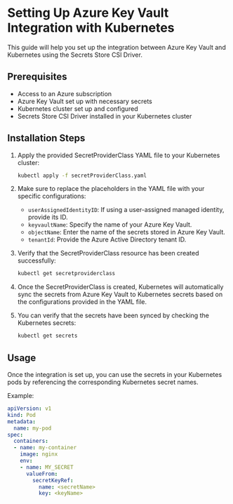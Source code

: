 # Setting Up Azure Key Vault Integration with Kubernetes

This guide will help you set up the integration between Azure Key Vault and Kubernetes using the Secrets Store CSI Driver.

## Prerequisites

- Access to an Azure subscription
- Azure Key Vault set up with necessary secrets
- Kubernetes cluster set up and configured
- Secrets Store CSI Driver installed in your Kubernetes cluster

## Installation Steps

1. Apply the provided SecretProviderClass YAML file to your Kubernetes cluster:

    ```bash
    kubectl apply -f secretProviderClass.yaml
    ```

2. Make sure to replace the placeholders in the YAML file with your specific configurations:
    - `userAssignedIdentityID`: If using a user-assigned managed identity, provide its ID.
    - `keyvaultName`: Specify the name of your Azure Key Vault.
    - `objectName`: Enter the name of the secrets stored in Azure Key Vault.
    - `tenantId`: Provide the Azure Active Directory tenant ID.

3. Verify that the SecretProviderClass resource has been created successfully:

    ```bash
    kubectl get secretproviderclass
    ```

4. Once the SecretProviderClass is created, Kubernetes will automatically sync the secrets from Azure Key Vault to Kubernetes secrets based on the configurations provided in the YAML file.

5. You can verify that the secrets have been synced by checking the Kubernetes secrets:

    ```bash
    kubectl get secrets
    ```

## Usage

Once the integration is set up, you can use the secrets in your Kubernetes pods by referencing the corresponding Kubernetes secret names.

Example:

```yaml
apiVersion: v1
kind: Pod
metadata:
  name: my-pod
spec:
  containers:
  - name: my-container
    image: nginx
    env:
    - name: MY_SECRET
      valueFrom:
        secretKeyRef:
          name: <secretName>
          key: <keyName>
